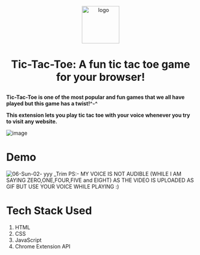<p align="center"> <img width="100" alt="logo" src="https://user-images.githubusercontent.com/88873588/152681143-fe0514f6-84c6-4814-b560-f75cf5fac622.PNG">
  
  
# <p align="center"> Tic-Tac-Toe: A fun tic tac toe game for your browser!</p>
**Tic-Tac-Toe is one of the most popular and fun games that we all have played but this game has a twist!^-^**

**This extension lets you play tic tac toe with your voice whenever you try to visit any website.**

![image](https://user-images.githubusercontent.com/88873588/152682393-59aeda7e-feac-44d6-bc25-2b205d807983.png)
# Demo
![06-Sun-02- yyy _Trim](https://user-images.githubusercontent.com/88873588/152683190-2de7e6c1-0368-4641-853e-865ab97cfab7.gif)
PS:- MY VOICE IS NOT AUDIBLE (WHILE I AM SAYING ZERO,ONE,FOUR,FIVE and EIGHT) AS THE VIDEO IS UPLOADED AS GIF BUT USE YOUR VOICE WHILE PLAYING :)
# Tech Stack Used
1. HTML</br>
2. CSS</br>
3. JavaScript</br>
4. Chrome Extension API
